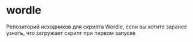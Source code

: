 # wordle
Репозиторий исходников для скрипта Wordle, если вы хотите заранее узнать, что загружает скрипт при первом запуске
